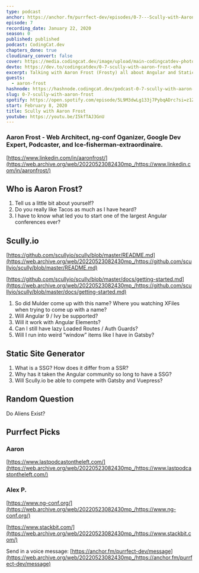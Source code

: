 ```yaml
---
type: podcast
anchor: https://anchor.fm/purrfect-dev/episodes/0-7---Scully-with-Aaron-Frost-eanifc
episode: 7
recording_date: January 22, 2020
season: 0
published: published
podcast: CodingCat.dev
chapters_done: true
cloudinary_convert: false
cover: https://media.codingcat.dev/image/upload/main-codingcatdev-photo/mfzmkc6ohyyuhmgfdmru.png
devto: https://dev.to/codingcatdev/0-7-scully-with-aaron-frost-eha
excerpt: Talking with Aaron Frost (Frosty) all about Angular and Static Site Generation with Scully.
guests:
  - aaron-frost
hashnode: https://hashnode.codingcat.dev/podcast-0-7-scully-with-aaron-frost
slug: 0-7-scully-with-aaron-frost
spotify: https://open.spotify.com/episode/5L9M3dwLg133j7PybqADrc?si=z1ZK-IfoSYmW8uua1rJg9Q
start: February 8, 2020
title: Scully with Aaron Frost
youtube: https://youtu.be/I5kfTAJ3GnU
---
```


### Aaron Frost - Web Architect, ng-conf Oganizer, Google Dev Expert, Podcaster, and Ice-fisherman-extraordinaire.

[https://www.linkedin.com/in/aaronfrost/](https://web.archive.org/web/20220523082430mp_/https://www.linkedin.com/in/aaronfrost/)

## Who is Aaron Frost?

1.  Tell us a little bit about yourself?
1.  Do you really like Tacos as much as I have heard?
1.  I have to know what led you to start one of the largest Angular conferences ever?

## Scully.io

[https://github.com/scullyio/scully/blob/master/README.md](https://web.archive.org/web/20220523082430mp_/https://github.com/scullyio/scully/blob/master/README.md)

[https://github.com/scullyio/scully/blob/master/docs/getting-started.md](https://web.archive.org/web/20220523082430mp_/https://github.com/scullyio/scully/blob/master/docs/getting-started.md)

1.  So did Mulder come up with this name? Where you watching XFiles when trying to come up with a name?
1.  Will Angular 9 / Ivy be supported?
1.  Will it work with Angular Elements?
1.  Can I still have lazy Loaded Routes / Auth Guards?
1.  Will I run into weird “window” items like I have in Gatsby?

## Static Site Generator

1.  What is a SSG? How does it differ from a SSR?
2.  Why has it taken the Angular community so long to have a SSG?
3.  Will Scully.io be able to compete with Gatsby and Vuepress?

## Random Question

Do Aliens Exist?

## Purrfect Picks

### Aaron

[https://www.lastpodcastontheleft.com/](https://web.archive.org/web/20220523082430mp_/https://www.lastpodcastontheleft.com/)

### Alex P.

[https://www.ng-conf.org/](https://web.archive.org/web/20220523082430mp_/https://www.ng-conf.org/)

[https://www.stackbit.com/](https://web.archive.org/web/20220523082430mp_/https://www.stackbit.com/)

Send in a voice message: [https://anchor.fm/purrfect-dev/message](https://web.archive.org/web/20220523082430mp_/https://anchor.fm/purrfect-dev/message)
